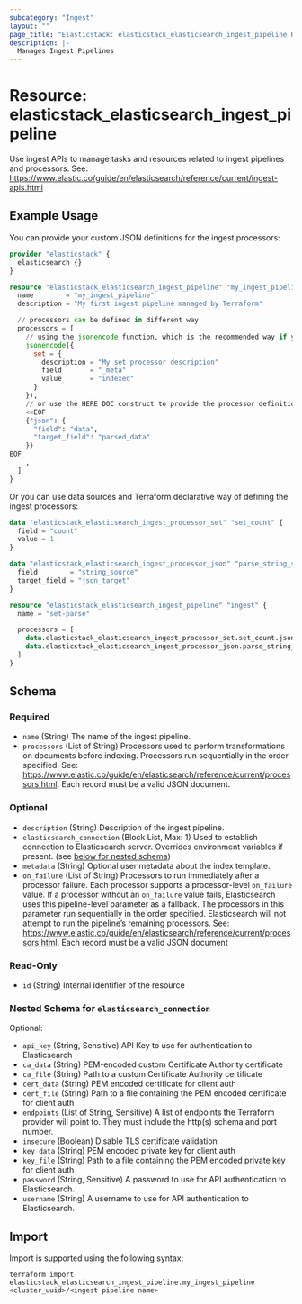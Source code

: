 ```yaml
---
subcategory: "Ingest"
layout: ""
page_title: "Elasticstack: elasticstack_elasticsearch_ingest_pipeline Resource"
description: |-
  Manages Ingest Pipelines
---
```


# Resource: elasticstack_elasticsearch_ingest_pipeline

Use ingest APIs to manage tasks and resources related to ingest pipelines and processors. See: https://www.elastic.co/guide/en/elasticsearch/reference/current/ingest-apis.html

## Example Usage

You can provide your custom JSON definitions for the ingest processors:

```terraform
provider "elasticstack" {
  elasticsearch {}
}

resource "elasticstack_elasticsearch_ingest_pipeline" "my_ingest_pipeline" {
  name        = "my_ingest_pipeline"
  description = "My first ingest pipeline managed by Terraform"

  // processors can be defined in different way
  processors = [
    // using the jsonencode function, which is the recommended way if you want to provide JSON object by yourself
    jsonencode({
      set = {
        description = "My set processor description"
        field       = "_meta"
        value       = "indexed"
      }
    }),
    // or use the HERE DOC construct to provide the processor definition
    <<EOF
    {"json": {
      "field": "data",
      "target_field": "parsed_data"
    }}
EOF
    ,
  ]
}
```


Or you can use data sources and Terraform declarative way of defining the ingest processors:

```terraform
data "elasticstack_elasticsearch_ingest_processor_set" "set_count" {
  field = "count"
  value = 1
}

data "elasticstack_elasticsearch_ingest_processor_json" "parse_string_source" {
  field        = "string_source"
  target_field = "json_target"
}

resource "elasticstack_elasticsearch_ingest_pipeline" "ingest" {
  name = "set-parse"

  processors = [
    data.elasticstack_elasticsearch_ingest_processor_set.set_count.json,
    data.elasticstack_elasticsearch_ingest_processor_json.parse_string_source.json
  ]
}
```


<!-- schema generated by tfplugindocs -->
## Schema

### Required

- `name` (String) The name of the ingest pipeline.
- `processors` (List of String) Processors used to perform transformations on documents before indexing. Processors run sequentially in the order specified. See: https://www.elastic.co/guide/en/elasticsearch/reference/current/processors.html. Each record must be a valid JSON document.

### Optional

- `description` (String) Description of the ingest pipeline.
- `elasticsearch_connection` (Block List, Max: 1) Used to establish connection to Elasticsearch server. Overrides environment variables if present. (see [below for nested schema](#nestedblock--elasticsearch_connection))
- `metadata` (String) Optional user metadata about the index template.
- `on_failure` (List of String) Processors to run immediately after a processor failure. Each processor supports a processor-level `on_failure` value. If a processor without an `on_failure` value fails, Elasticsearch uses this pipeline-level parameter as a fallback. The processors in this parameter run sequentially in the order specified. Elasticsearch will not attempt to run the pipeline’s remaining processors. See: https://www.elastic.co/guide/en/elasticsearch/reference/current/processors.html. Each record must be a valid JSON document

### Read-Only

- `id` (String) Internal identifier of the resource

<a id="nestedblock--elasticsearch_connection"></a>
### Nested Schema for `elasticsearch_connection`

Optional:

- `api_key` (String, Sensitive) API Key to use for authentication to Elasticsearch
- `ca_data` (String) PEM-encoded custom Certificate Authority certificate
- `ca_file` (String) Path to a custom Certificate Authority certificate
- `cert_data` (String) PEM encoded certificate for client auth
- `cert_file` (String) Path to a file containing the PEM encoded certificate for client auth
- `endpoints` (List of String, Sensitive) A list of endpoints the Terraform provider will point to. They must include the http(s) schema and port number.
- `insecure` (Boolean) Disable TLS certificate validation
- `key_data` (String) PEM encoded private key for client auth
- `key_file` (String) Path to a file containing the PEM encoded private key for client auth
- `password` (String, Sensitive) A password to use for API authentication to Elasticsearch.
- `username` (String) A username to use for API authentication to Elasticsearch.

## Import

Import is supported using the following syntax:

```shell
terraform import elasticstack_elasticsearch_ingest_pipeline.my_ingest_pipeline <cluster_uuid>/<ingest pipeline name>
```
